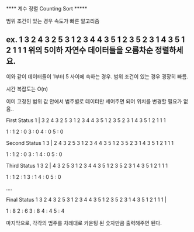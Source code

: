 ****  계수 정렬 Counting Sort *****

범위 조건이 있는 경우 속도가 빠른 알고리즘

ex. 1 3 2 4 3 2 5 3 1 2 3 4 4 3 5 1 2 3 5 2 3 1 4 3 5 1 2 1 1 1 
위의 5이하 자연수 데이터들을 오름차순 정렬하세요.
-------------------------------------------------------------
이와 같이 데이터들이 1부터 5 사이에 속하는 경우.
범위 조건이 있는 경우 굉장히 빠름.

시간 복잡도는 O(n)

이미 고정된 범위 값 안에서 범주별로 데이터만 세어주면 되어 위치를 변경할 필요가 없음..

First Status
1 | 3 2 4 3 2 5 3 1 2 3 4 4 3 5 1 2 3 5 2 3 1 4 3 5 1 2 1 1 1

1 : 1
2 : 0
3 : 0
4 : 0
5 : 0

Second Status
1 3 | 2 4 3 2 5 3 1 2 3 4 4 3 5 1 2 3 5 2 3 1 4 3 5 1 2 1 1 1

1 : 1
2 : 0
3 : 1
4 : 0
5 : 0

Third Status
1 3 2 | 4 3 2 5 3 1 2 3 4 4 3 5 1 2 3 5 2 3 1 4 3 5 1 2 1 1 1

1 : 1
2 : 1
3 : 1
4 : 0
5 : 0

....

Final Status
1 3 2 4 3 2 5 3 1 2 3 4 4 3 5 1 2 3 5 2 3 1 4 3 5 1 2 1 1 1 |

1 : 8
2 : 6
3 : 8
4 : 4
5 : 4

마지막으로, 각각의 범주를 차례대로 카운팅 된 숫자만큼 출력해주면 된다.

